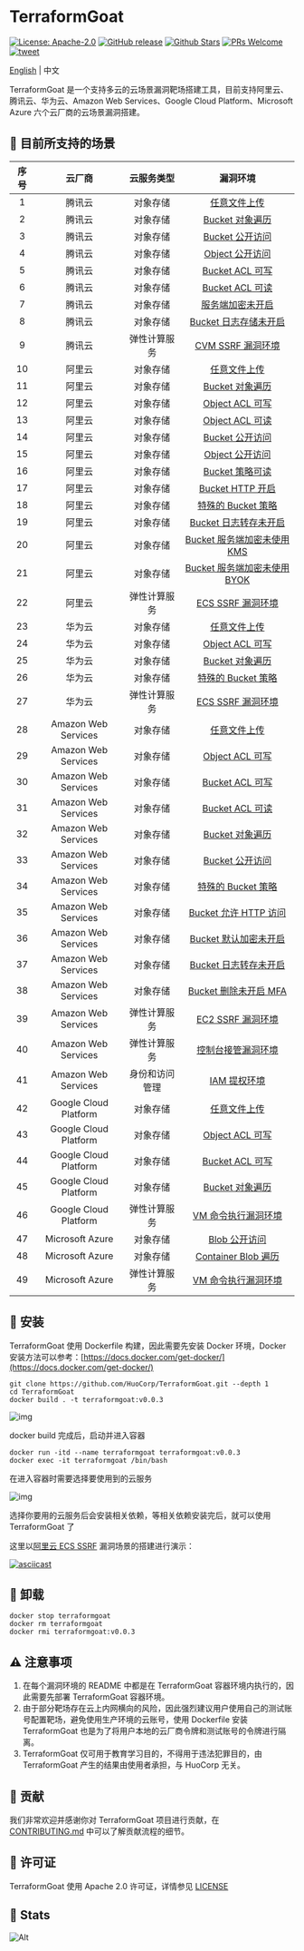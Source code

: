 # TerraformGoat

[![License: Apache-2.0](https://img.shields.io/badge/license-Apache--2.0-blue)](https://github.com/HuoCorp/TerraformGoat/blob/main/LICENSE) [![GitHub release](https://img.shields.io/github/release/HuoCorp/TerraformGoat.svg)](https://github.com/HuoCorp/TerraformGoat/releases) [![Github Stars](https://img.shields.io/github/stars/HuoCorp/TerraformGoat)](https://github.com/HuoCorp/TerraformGoat/stargazers) [![PRs Welcome](https://img.shields.io/badge/PRs-welcome-brightgreen.svg)](https://github.com/HuoCorp/TerraformGoat/pulls) [![tweet](https://img.shields.io/twitter/url?url=https://github.com/HuoCorp/TerraformGoat)](https://twitter.com/intent/tweet/?text=TerraformGoat%20is%20HuoCorp%20research%20lab's%20%22Vulnerable%20by%20Design%22%20multi%20cloud%20deployment%20tool.%20Check%20it%20out%20https%3A%2F%2Fgithub.com%2FHuoCorp%2FTerraformGoat%0A%23TerraformGoat%20%23Terraform%20%23Cloud%20%23Security%20%23cloudsecurity)

[English](./README.md) | 中文

TerraformGoat 是一个支持多云的云场景漏洞靶场搭建工具，目前支持阿里云、腾讯云、华为云、Amazon Web Services、Google
Cloud Platform、Microsoft Azure 六个云厂商的云场景漏洞搭建。

## :dart: 目前所支持的场景

| 序号 |         云厂商         |  云服务类型  |                           漏洞环境                           |
| :--: | :--------------------: | :----------: | :----------------------------------------------------------: |
|  1   |         腾讯云         |   对象存储   | [任意文件上传](https://github.com/HuoCorp/TerraformGoat/tree/main/tencentcloud/cos/unrestricted_file_upload) |
|  2   |         腾讯云         |   对象存储   | [Bucket 对象遍历](https://github.com/HuoCorp/TerraformGoat/tree/main/tencentcloud/cos/bucket_object_traversal) |
|  3  |         腾讯云         |   对象存储   | [Bucket 公开访问](https://github.com/HuoCorp/TerraformGoat/tree/main/tencentcloud/cos/bucket_public_access) |
|  4  |         腾讯云         |   对象存储   | [Object 公开访问](https://github.com/HuoCorp/TerraformGoat/tree/main/tencentcloud/cos/object_public_access) |
|  5  |         腾讯云         |   对象存储   | [Bucket ACL 可写](https://github.com/HuoCorp/TerraformGoat/tree/main/tencentcloud/cos/bucket_acl_writable) |
|  6  |         腾讯云         |   对象存储   | [Bucket ACL 可读](https://github.com/HuoCorp/TerraformGoat/tree/main/tencentcloud/cos/bucket_acl_readable) |
|  7  |         腾讯云         |   对象存储   | [服务端加密未开启](https://github.com/HuoCorp/TerraformGoat/tree/main/tencentcloud/cos/server_side_encryption_disable) |
|  8  |         腾讯云         |   对象存储   | [Bucket 日志存储未开启](https://github.com/HuoCorp/TerraformGoat/tree/main/tencentcloud/cos/bucket_logging_disable) |
|  9  |         腾讯云         |   弹性计算服务   | [CVM SSRF 漏洞环境](https://github.com/HuoCorp/TerraformGoat/tree/main/tencentcloud/cvm/cvm_ssrf) |
|  10  |         阿里云         |   对象存储   | [任意文件上传](https://github.com/HuoCorp/TerraformGoat/tree/main/aliyun/oss/unrestricted_file_upload) |
|  11  |         阿里云         |   对象存储   | [Bucket 对象遍历](https://github.com/HuoCorp/TerraformGoat/tree/main/aliyun/oss/bucket_object_traversal) |
|  12  |         阿里云         |   对象存储   | [Object ACL 可写](https://github.com/HuoCorp/TerraformGoat/tree/main/aliyun/oss/object_acl_writable) |
|  13  |         阿里云         |   对象存储   | [Object ACL 可读](https://github.com/HuoCorp/TerraformGoat/tree/main/aliyun/oss/object_acl_readable) |
|  14  |         阿里云         |   对象存储   | [Bucket 公开访问](https://github.com/HuoCorp/TerraformGoat/tree/main/aliyun/oss/bucket_public_access) |
|  15  |         阿里云         |   对象存储   | [Object 公开访问](https://github.com/HuoCorp/TerraformGoat/tree/main/aliyun/oss/object_public_access) |
|  16  |         阿里云         |   对象存储   | [Bucket 策略可读](https://github.com/HuoCorp/TerraformGoat/tree/main/aliyun/oss/bucket_policy_readable) |
|  17  |         阿里云         |   对象存储   | [Bucket HTTP 开启](https://github.com/HuoCorp/TerraformGoat/tree/main/aliyun/oss/bucket_http_enable) |
|  18  |         阿里云         |   对象存储   | [特殊的 Bucket 策略](https://github.com/HuoCorp/TerraformGoat/tree/main/aliyun/oss/special_bucket_policy) |
|  19  |         阿里云         |   对象存储   | [Bucket 日志转存未开启](https://github.com/HuoCorp/TerraformGoat/tree/main/aliyun/oss/bucket_logging_disable) |
|  20  |         阿里云         |   对象存储   | [Bucket 服务端加密未使用 KMS](https://github.com/HuoCorp/TerraformGoat/tree/main/aliyun/oss/server_side_encryption_no_kms_set) |
|  21  |         阿里云         |   对象存储   | [Bucket 服务端加密未使用 BYOK](https://github.com/HuoCorp/TerraformGoat/tree/main/aliyun/oss/server_side_encryption_not_using_BYOK) |
|  22  |         阿里云         | 弹性计算服务 | [ECS SSRF 漏洞环境](https://github.com/HuoCorp/TerraformGoat/tree/main/aliyun/ecs/ecs_ssrf) |
|  23  |         华为云         |   对象存储   | [任意文件上传](https://github.com/HuoCorp/TerraformGoat/tree/main/huaweicloud/obs/unrestricted_file_upload) |
|  24  |         华为云         |   对象存储   | [Object ACL 可写](https://github.com/HuoCorp/TerraformGoat/tree/main/huaweicloud/obs/object_acl_writable) |
|  25  |         华为云         |   对象存储   | [Bucket 对象遍历](https://github.com/HuoCorp/TerraformGoat/tree/main/huaweicloud/obs/bucket_object_traversal) |
|  26  |         华为云         |   对象存储   | [特殊的 Bucket 策略](https://github.com/HuoCorp/TerraformGoat/tree/main/huaweicloud/obs/special_bucket_policy) |
|  27  |         华为云         | 弹性计算服务 | [ECS SSRF 漏洞环境](https://github.com/HuoCorp/TerraformGoat/tree/main/huaweicloud/ecs/ecs_ssrf) |
|  28  |  Amazon  Web Services  |   对象存储   | [任意文件上传](https://github.com/HuoCorp/TerraformGoat/tree/main/aws/s3/unrestricted_file_upload) |
|  29  |  Amazon  Web Services  |   对象存储   | [Object ACL 可写](https://github.com/HuoCorp/TerraformGoat/tree/main/aws/s3/object_acl_writable) |
|  30  |  Amazon  Web Services  |   对象存储   | [Bucket ACL 可写](https://github.com/HuoCorp/TerraformGoat/tree/main/aws/s3/bucket_acl_writable) |
|  31  |  Amazon  Web Services  |   对象存储   | [Bucket ACL 可读](https://github.com/HuoCorp/TerraformGoat/tree/main/aws/s3/bucket_acl_readable) |
|  32  |  Amazon  Web Services  |   对象存储   | [Bucket 对象遍历](https://github.com/HuoCorp/TerraformGoat/tree/main/aws/s3/bucket_object_traversal) |
|  33  |  Amazon  Web Services  |   对象存储   | [Bucket 公开访问](https://github.com/HuoCorp/TerraformGoat/tree/main/aws/s3/bucket_public_access) |
|  34  |  Amazon  Web Services  |   对象存储   | [特殊的 Bucket 策略](https://github.com/HuoCorp/TerraformGoat/tree/main/aws/s3/special_bucket_policy) |
|  35  |  Amazon  Web Services  |   对象存储   | [Bucket 允许 HTTP 访问](https://github.com/HuoCorp/TerraformGoat/tree/main/aws/s3/bucket_allow_http_access) |
|  36  |  Amazon  Web Services  |   对象存储   | [Bucket 默认加密未开启](https://github.com/HuoCorp/TerraformGoat/tree/main/aws/s3/bucket_default_encryption_disable) |
|  37  |  Amazon  Web Services  |   对象存储   | [Bucket 日志转存未开启](https://github.com/HuoCorp/TerraformGoat/tree/main/aws/s3/bucket_logging_disable) |
|  38  |  Amazon  Web Services  |   对象存储   | [Bucket 删除未开启 MFA](https://github.com/HuoCorp/TerraformGoat/tree/main/aws/s3/mfa_delete_is_disable) |
|  39  |  Amazon  Web Services  | 弹性计算服务 | [EC2 SSRF 漏洞环境](https://github.com/HuoCorp/TerraformGoat/tree/main/aws/ec2/ec2_ssrf) |
|  40  |  Amazon  Web Services  | 弹性计算服务 | [控制台接管漏洞环境](https://github.com/HuoCorp/TerraformGoat/tree/main/aws/ec2/console_takeover) |
|  41  |  Amazon  Web Services  | 身份和访问管理 | [IAM 提权环境](https://github.com/HuoCorp/TerraformGoat/tree/main/aws/iam/privilege_escalation) |
|  42  | Google  Cloud Platform |   对象存储   | [任意文件上传](https://github.com/HuoCorp/TerraformGoat/tree/main/gcp/cs/unrestricted_file_upload) |
|  43  | Google  Cloud Platform |   对象存储   | [Object ACL 可写](https://github.com/HuoCorp/TerraformGoat/tree/main/gcp/cs/object_acl_writable) |
|  44  | Google  Cloud Platform |   对象存储   | [Bucket ACL 可写](https://github.com/HuoCorp/TerraformGoat/tree/main/gcp/cs/bucket_acl_writable) |
|  45  | Google  Cloud Platform |   对象存储   | [Bucket 对象遍历](https://github.com/HuoCorp/TerraformGoat/tree/main/gcp/cs/bucket_object_traversal) |
|  46  |  Google  Cloud Platform  | 弹性计算服务 | [VM 命令执行漏洞环境](https://github.com/HuoCorp/TerraformGoat/tree/main/gcp/vm/vm_command_execution) |
|  47  |    Microsoft  Azure    |   对象存储   | [Blob 公开访问](https://github.com/HuoCorp/TerraformGoat/tree/main/azure/blob/blob_public_access/) |
|  48  |    Microsoft  Azure    |   对象存储   | [Container Blob 遍历](https://github.com/HuoCorp/TerraformGoat/tree/main/azure/blob/container_blob_traversal/) |
|  49  |  Microsoft  Azure  | 弹性计算服务 | [VM 命令执行漏洞环境](https://github.com/HuoCorp/TerraformGoat/tree/main/azure/vm/vm_command_execution) |

## :dizzy: 安装

TerraformGoat 使用 Dockerfile 构建，因此需要先安装 Docker 环境，Docker 安装方法可以参考：[https://docs.docker.com/get-docker/](https://docs.docker.com/get-docker/)

```shell
git clone https://github.com/HuoCorp/TerraformGoat.git --depth 1
cd TerraformGoat
docker build . -t terraformgoat:v0.0.3
```

![img](./images/1653031694.png)

docker build 完成后，启动并进入容器

```shell
docker run -itd --name terraformgoat terraformgoat:v0.0.3
docker exec -it terraformgoat /bin/bash
```

在进入容器时需要选择要使用到的云服务

![img](./images/1653035756.png)

选择你要用的云服务后会安装相关依赖，等相关依赖安装完后，就可以使用 TerraformGoat 了

这里以[阿里云 ECS SSRF](https://github.com/HuoCorp/TerraformGoat/tree/main/aliyun/elastic_computing_service/ecs_ssrf) 漏洞场景的搭建进行演示：

[![asciicast](https://asciinema.org/a/493554.svg)](https://asciinema.org/a/493554)

## :rocket: 卸载

```shell
docker stop terraformgoat
docker rm terraformgoat
docker rmi terraformgoat:v0.0.3
```

## ⚠️ 注意事项

1. 在每个漏洞环境的 README 中都是在 TerraformGoat 容器环境内执行的，因此需要先部署 TerraformGoat 容器环境。
2. 由于部分靶场存在云上内网横向的风险，因此强烈建议用户使用自己的测试账号配置靶场，避免使用生产环境的云账号，使用 Dockerfile 安装 TerraformGoat 也是为了将用户本地的云厂商令牌和测试账号的令牌进行隔离。
3. TerraformGoat 仅可用于教育学习目的，不得用于违法犯罪目的，由 TerraformGoat 产生的结果由使用者承担，与 HuoCorp 无关。

## :confetti_ball: 贡献

我们非常欢迎并感谢你对 TerraformGoat 项目进行贡献，在 [CONTRIBUTING.md](https://github.com/HuoCorp/TerraformGoat/blob/main/CONTRIBUTING.md) 中可以了解贡献流程的细节。

## 🪪 许可证

TerraformGoat 使用 Apache 2.0 许可证，详情参见 [LICENSE](https://github.com/HuoCorp/TerraformGoat/blob/main/LICENSE)

## :crystal_ball: Stats

![Alt](https://repobeats.axiom.co/api/embed/7b7a9507cda2a2e4ec4303668dfc3e3f15ff29d2.svg "Repobeats analytics image")
